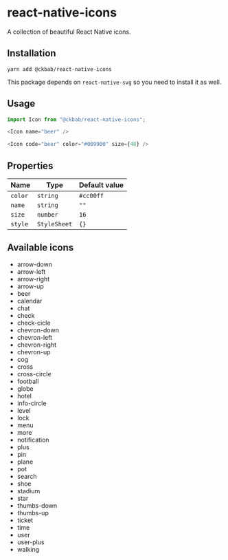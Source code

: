 # react-native-icons

A collection of beautiful React Native icons.

## Installation

```
yarn add @ckbab/react-native-icons
```

This package depends on `react-native-svg` so you need to install it as well.

## Usage

```js
import Icon from "@ckbab/react-native-icons";

<Icon name="beer" />

<Icon code="beer" color="#009900" size={48} />
```

## Properties

| Name    | Type         | Default value |
| ------- | ------------ | ------------- |
| `color` | `string`     | `#cc00ff`     |
| `name`  | `string`     | `""`          |
| `size`  | `number`     | `16`          |
| `style` | `StyleSheet` | `{}`          |

## Available icons

- arrow-down
- arrow-left
- arrow-right
- arrow-up
- beer
- calendar
- chat
- check
- check-cicle
- chevron-down
- chevron-left
- chevron-right
- chevron-up
- cog
- cross
- cross-circle
- football
- globe
- hotel
- info-circle
- level
- lock
- menu
- more
- notification
- plus
- pin
- plane
- pot
- search
- shoe
- stadium
- star
- thumbs-down
- thumbs-up
- ticket
- time
- user
- user-plus
- walking
